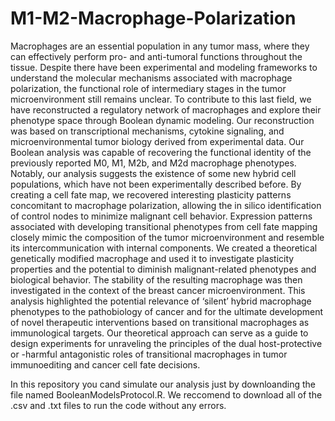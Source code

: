 # M1-M2-Macrophage-Polarization
Macrophages are an essential population in any tumor mass, 
where they can effectively perform pro- and anti-tumoral functions throughout the tissue. Despite there have been experimental and modeling frameworks to understand the molecular mechanisms associated with macrophage polarization, the functional role of intermediary stages in the tumor microenvironment still remains unclear. To contribute to this last field, we have reconstructed a regulatory network of macrophages and explore their phenotype space through Boolean dynamic modeling. Our reconstruction was based on transcriptional mechanisms, cytokine signaling, and microenvironmental tumor biology derived from experimental data. Our Boolean analysis was capable of recovering the functional identity of the previously reported M0, M1, M2b, and M2d macrophage phenotypes. Notably,  our analysis suggests the existence of some new hybrid cell populations, which have not been experimentally described before. By creating a cell fate map, we recovered interesting plasticity patterns concomitant to macrophage polarization, allowing the in silico identification of control nodes to minimize malignant cell behavior. Expression patterns associated with developing transitional phenotypes from cell fate mapping closely mimic the composition of the tumor microenvironment and resemble its intercommunication with internal components. We created a theoretical genetically modified macrophage and used it to investigate plasticity properties and the potential to diminish malignant-related phenotypes and biological behavior. The stability of the resulting macrophage was then investigated in the context of the breast cancer microenvironment. This analysis highlighted the potential relevance of ‘silent’ hybrid macrophage phenotypes to the pathobiology of cancer and for the ultimate development of novel therapeutic interventions based on transitional macrophages as immunological targets. Our theoretical approach can serve as a guide to design experiments for unraveling the principles of the dual host-protective or -harmful antagonistic roles of transitional macrophages in tumor immunoediting and cancer cell fate decisions. 

In this repository you cand simulate our analysis just by downloanding the file named BooleanModelsProtocol.R. We reccomend to download all of the .csv and .txt files to run the code without any errors. 

